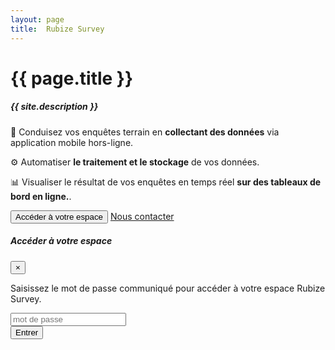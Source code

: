 ```yaml
---
layout: page
title:  Rubize Survey
---
```


<h1>{{ page.title }}</h1>
<h5 class="font-weight-light text-secondary">{{ site.description }}</h5>

<div class="pt-4">
  <p class="font-weight-light">
    <span class="mr-2">📝</span>
    Conduisez vos enquêtes terrain en <strong class="text-warning">collectant des données</strong> via application mobile hors-ligne.
  </p>
  <p class="font-weight-light">
    <span class="mr-2">⚙</span>
    Automatiser <strong class="text-warning">le traitement et le stockage</strong> de vos données.
  </p>
  <p class="font-weight-light">
    <span class="mr-2">📊</span>
    Visualiser le résultat de vos enquêtes en temps réel <strong class="text-warning">sur des tableaux de bord en ligne.</strong>.
  </p>
</div>

<div class="d-flex flex-wrap py-4">
  <button type="button" class="btn btn-primary mb-3 mr-3" data-toggle="modal" data-target="#loginbox">
    Accéder à votre espace
  </button>
  <a
    class="typeform-share button btn btn-outline-secondary mb-3"
    href="https://contact243679.typeform.com/to/XFZf0q"
    data-mode="popup"
    data-submit-close-delay="0"
    target="_blank"
    >
    Nous contacter
  </a>
  <script>
    (function() { var qs,js,q,s,d=document, gi=d.getElementById, ce=d.createElement, gt=d.getElementsByTagName, id="typef_orm_share", b="https://embed.typeform.com/"; if(!gi.call(d,id)){ js=ce.call(d,"script"); js.id=id; js.src=b+"embed.js"; q=gt.call(d,"script")[0]; q.parentNode.insertBefore(js,q) } })()
  </script>
</div>

<div class="modal" id="loginbox" tabindex="-1" role="dialog" aria-labelledby="exampleModalLabel" aria-hidden="true">
  <div class="modal-dialog" role="document">
    <div class="modal-content">
      <div class="modal-header">
        <h5 class="modal-title" id="exampleModalLabel">Accéder à votre espace</h5>
        <button type="button" class="close" data-dismiss="modal" aria-label="Close">
          <span aria-hidden="true">&times;</span>
        </button>
      </div>
      <div class="modal-body">
        <p>Saisissez le mot de passe communiqué pour accéder à votre espace Rubize Survey.</p>
        <div class="input-group mt-4 mb-3">
          <div class="input-group-prepend">
            <span class="input-group-text" id="basic-addon1"><i class="fas fa-lock"></i></span>
          </div>
          <input class="form-control" id="password" type="password" placeholder="mot de passe">
        </div>
        <div class="py-3">
          <button id="loginbutton" type="button" class="btn btn-primary btn-block">Entrer</button>
        </div>
        <p id="wrongPassword" style="display: none">wrong password</p>
      </div>
    </div>
  </div>
</div>

